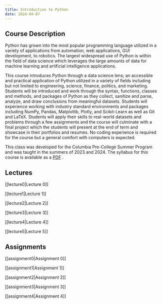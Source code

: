 ```yaml
---
title: Introduction to Python
date: 2024-04-07
---
```

## Course Description

Python has grown into the most popular programming language utilized in a variety of applications from automation, web applications, GUI development, to robotics. The largest widespread use of Python is within the field of data science which leverages the large amounts of data for machine learning and artificial intelligence applications.

This course introduces Python through a data science lens; an accessible and practical application of Python utilized in a variety of fields including but not limited to engineering, science, finance, politics, and marketing. Students will be introduced and work through the syntax, functions, classes and methods, and packages of Python as they collect, sanitize and parse, analyze, and draw conclusions from meaningful datasets. Students will experience working with industry standard environments and packages including NumPy, Pandas, Matplotlib, Plotly, and Scikit-Learn as well as Git and LaTeX. Students will apply their skills to real-world datasets and problems through a few assignments and the course will culminate with a final project which the students will present at the end of term and showcase in their portfolios and resumes. No coding experience is required for the course but a general comfort with computers is expected. 

This class was developed for the Columbia Pre-College Summer Program and was taught in the summers of 2023 and 2024. The syllabus for this course is available as a <a href="/Introduction to Python/Resources/introductiontopythonsyllabus.pdf">PDF</a> . 

## Lectures

[[lecture0|Lecture 0]]

[[lecture1|Lecture 1]]

[[lecture2|Lecture 2]]

[[lecture3|Lecture 3]]

[[lecture4|Lecture 4]]

[[lecture5|Lecture 5]]

## Assignments

[[assignment0|Assignment 0]]

[[assignment1|Assignment 1]]

[[assignment2|Assignment 2]]

[[assignment3|Assignment 3]]

[[assignment4|Assignment 4]]


